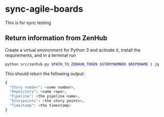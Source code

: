 # sync-agile-boards
This is for sync testing

## Return information from ZenHub

Create a virtual environment for Python 3 and activate it, install the requirements, and in a terminal run

```bash
python src/zenhub.py $PATH_TO_ZENHUB_TOKEN $STORYNUMBER $REPONAME | jq '.'
```

This should return the following output:
```bash
{
  "Story number": <some number>,
  "Repository": <some repo>,
  "Pipeline": <the pipeline name>,
  "Storypoints": <the story points>,
  "Timestamp": <the timestamp>
}
```
